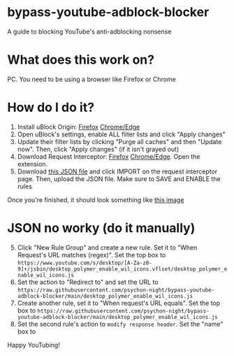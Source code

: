 # bypass-youtube-adblock-blocker
A guide to blocking YouTube's anti-adblocking nonsense

# What does this work on?
PC. You need to be using a browser like Firefox or Chrome

# How do I do it?

1. Install uBlock Origin: [Firefox](https://addons.mozilla.org/en-US/firefox/addon/ublock-origin/) [Chrome/Edge](https://chrome.google.com/webstore/detail/ublock-origin/cjpalhdlnbpafiamejdnhcphjbkeiagm)
2. Open uBlock's settings, enable ALL filter lists and click "Apply changes"
3. Update their filter lists by clicking "Purge all caches" and then "Update now". Then, click "Apply changes" (if it isn't grayed out)
4. Download Request Interceptor: [Firefox](https://addons.mozilla.org/en-US/firefox/addon/request-interceptor/) [Chrome/Edge](https://chrome.google.com/webstore/detail/request-interceptor/bfgblailifedppfilabonohepkofbkpm). Open the extension.
5. Download [this JSON file](https://github.com/psychon-night/bypass-youtube-adblock-blocker/blob/main/request-interceptor-rules.json) and click IMPORT on the request interceptor page. Then, upload the JSON file. Make sure to SAVE and ENABLE the rules

Once you're finished, it should look something like [this image](https://github.com/psychon-night/bypass-youtube-adblock-blocker/blob/main/Screenshot%20from%202023-10-16%2015-50-02.png)

# JSON no worky (do it manually)
5. Click "New Rule Group" and create a new rule. Set it to "When Request's URL matches (regex)". Set the top box to `https://www.youtube.com/s/desktop/[A-Za-z0-9]+/jsbin/desktop_polymer_enable_wil_icons.vflset/desktop_polymer_enable_wil_icons.js`
6. Set the action to "Redirect to" and set the URL to `https://raw.githubusercontent.com/psychon-night/bypass-youtube-adblock-blocker/main/desktop_polymer_enable_wil_icons.js`
7. Create another rule, set it to "When request's URL equals". Set the top box to `https://raw.githubusercontent.com/psychon-night/bypass-youtube-adblock-blocker/main/desktop_polymer_enable_wil_icons.js`
8. Set the second rule's action to `modify response header`. Set the "name" box to

Happy YouTubing!
